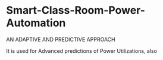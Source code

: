 # Smart-Class-Room-Power-Automation
AN ADAPTIVE AND PREDICTIVE APPROACH

It is used for Advanced predictions of Power Utilizations, also 

